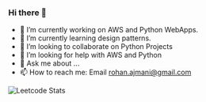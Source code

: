 ### Hi there 👋

<!--
**rohanaj/rohanaj** is a ✨ _special_ ✨ repository because its `README.md` (this file) appears on your GitHub profile.

Here are some ideas to get you started:
-->
- 🔭 I’m currently working on AWS and Python WebApps.
- 🌱 I’m currently learning design patterns.
- 👯 I’m looking to collaborate on Python Projects
- 🤔 I’m looking for help with AWS and Python
- 💬 Ask me about ...
- 📫 How to reach me: Email rohan.ajmani@gmail.com

![Leetcode Stats](https://leetcard.jacoblin.cool/rohanaj)

